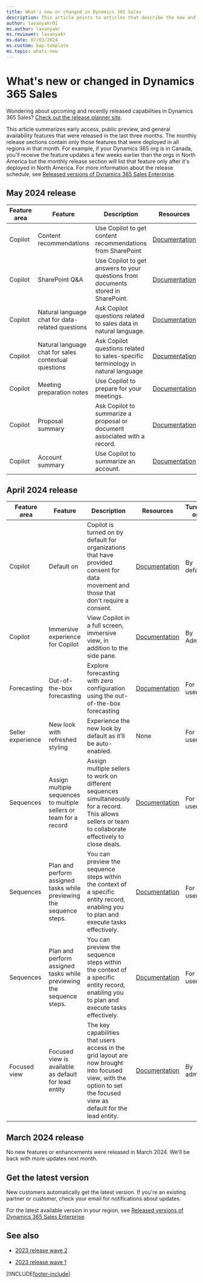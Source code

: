 ```yaml
---
title: What's new or changed in Dynamics 365 Sales
description: This article points to articles that describe the new and changed features in each release of Dynamics 365 Sales.
author: lavanyakr01
ms.author: lavanyakr
ms.reviewer: lavanyakr
ms.date: 07/03/2024
ms.custom: bap-template 
ms.topic: whats-new 
---
```


# What's new or changed in Dynamics 365 Sales

Wondering about upcoming and recently released capabilities in Dynamics 365 Sales? [Check out the release planner site](https://experience.dynamics.com/releaseplans/?app=sales). 

This article summarizes early access, public preview, and general availability features that were released in the last three months. The monthly release sections contain only those features that were deployed in all regions in that month. For example, if your Dynamics 365 org is in Canada, you'll receive the feature updates a few weeks earlier than the orgs in North America but the monthly release section will list that feature only after it's deployed in North America. For more information about the release schedule, see [Released versions of Dynamics 365 Sales Enterprise](/dynamics365/released-versions/dynamics365sales#latest-version-availability).  

## May 2024 release

| Feature area | Feature | Description | Resources | Turned on | Availability |
|---|---|---|---|---|---|
| Copilot | Content recommendations | Use Copilot to get content recommendations from SharePoint | [Documentation](copilot-get-doc-suggestions.md) | By default | GA |
| Copilot | SharePoint Q&A | Use Copilot to get answers to your questions from documents stored in SharePoint. | [Documentation](copilot-get-doc-suggestions.md#get-answers-from-sharepoint-documents) | By default | GA |
| Copilot | Natural language chat for data-related questions| Ask Copilot questions related to sales data in natural language.  | [Documentation](use-sales-copilot.md#chat-with-copilot-in-NL) | By default | GA |
| Copilot | Natural language chat for sales contextual questions | Ask Copilot questions related to sales-specific terminology in natural language | [Documentation](use-sales-copilot.md#chat-with-copilot-in-NL) | By default | GA |
| Copilot | Meeting preparation notes | Use Copilot to prepare for your meetings.| [Documentation](copilot-stay-ahead.md#prepare-for-upcoming-sales-appointments) | By default | GA |
| Copilot | Proposal summary | Ask Copilot to summarize a proposal or document associated with a record. | [Documentation](copilot-get-information.md#summarize-proposals-associated-with-a-record-preview) | By admin | Public preview |
| Copilot | Account summary | Use Copilot to summarize an account. | [Documentation](copilot-get-information.md#summarize-an-account) | By admin | Public preview |


## April 2024 release

| Feature area | Feature | Description | Resources | Turned on | Availability |
|---|---|---|---|---|---|
| Copilot | Default on | Copilot is turned on by default for organizations that have provided consent for data movement and those that don't require a consent. | [Documentation](enable-setup-copilot.md) | By default | GA |
| Copilot | Immersive experience for Copilot | View Copilot in a full screen, immersive view, in addition to the side pane. | [Documentation](use-sales-copilot.md#open-copilot-immersive) | By Admin | Public preview |
| Forecasting | Out-of-the-box forecasting | Explore forecasting with zero configuration using the out-of-the-box forecasting | [Documentation](view-forecasts.md#out-of-the-box-forecast) | For all users | GA |
| Seller experience | New look with refreshed styling | Experience the new look by default as it’ll be auto-enabled. | None | For all users | GA |
| Sequences | Assign multiple sequences to multiple sellers or team for a record | Assign multiple sellers to work on different sequences simultaneously for a record. This allows sellers or team to collaborate effectively to close deals. | [Documentation](connect-a-sequence-to-records.md#connect-multiple-sequences-to-record) | For all users  | GA |
| Sequences | Plan and perform assigned tasks while previewing the sequence steps. | You can preview the sequence steps within the context of a specific entity record, enabling you to plan and execute tasks effectively. |  [Documentation](understand-the-up-next-widget.md#preview-a-sequence) | For all users | GA |
| Sequences | Plan and perform assigned tasks while previewing the sequence steps. | You can preview the sequence steps within the context of a specific entity record, enabling you to plan and execute tasks effectively. |  [Documentation](understand-the-up-next-widget.md#preview-a-sequence) | For all users | GA |
| Focused view | Focused view is available as default for lead entity | The key capabilities that users access in the grid layout are now brought into focused view, with the option to set the focused view as default for the lead entity. |  [Documentation](set-focused-view-as-default.md) | By admin | GA |


## March 2024 release

No new features or enhancements were released in March 2024. We'll be back with more updates next month.


## Get the latest version

New customers automatically get the latest version. If you're an existing partner or customer, check your email for notifications about updates.

For the latest available version in your region, see [Released versions of Dynamics 365 Sales Enterprise](/dynamics365/released-versions/dynamics365sales).

## See also

- [2023 release wave 2](/dynamics365/release-plan/2023wave2/sales/dynamics365-sales/planned-features)

- [2023 release wave 1](/dynamics365/release-plan/2023wave1/sales/dynamics365-sales/planned-features)


[!INCLUDE[footer-include](../includes/footer-banner.md)]
